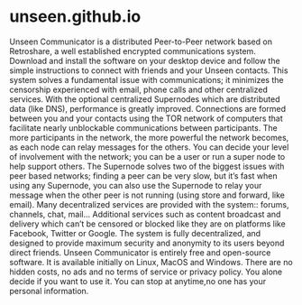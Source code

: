 # unseen.github.io
Unseen Communicator is a distributed Peer-to-Peer network based on Retroshare, a well established encrypted communications system. Download and install the software on your desktop device and follow the simple instructions to connect with friends and your Unseen contacts.  This system solves a fundamental issue with communications; it minimizes the censorship experienced with email, phone calls and other centralized services. With the optional centralized Supernodes which are distributed data (like DNS), performance is greatly improved.  Connections are formed between you and your contacts using the TOR network of computers that facilitate nearly unblockable communications between participants. The more participants in the network, the more powerful the network becomes, as each node can relay messages for the others. You can decide your level of involvement with the network; you can be a user or run a super node to help support others. The Supernode solves two of the biggest issues with peer based networks; finding a peer can be very slow, but it’s fast when using any Supernode, you can also use the Supernode to relay your message when the other peer is not running (using store and forward, like email).  Many decentralized services are provided with the system:: forums, channels, chat, mail... Additional services such as content broadcast and delivery which can’t be censored or blocked like they are on platforms like Facebook, Twitter or Google. The system is fully decentralized, and designed to provide maximum security and anonymity to its users beyond direct friends. Unseen Communicator is entirely free and open-source software. It is available initially on Linux, MacOS and Windows. There are no hidden costs, no ads and no terms of service or privacy policy. You alone decide if you want to use it. You can stop at anytime,no one has your personal information.

